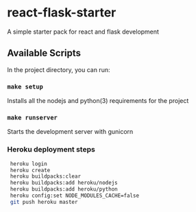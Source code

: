 # react-flask-starter
A simple starter pack for react and flask development

## Available Scripts

In the project directory, you can run:

### `make setup`

Installs all the nodejs and python(3) requirements for the project

### `make runserver`

Starts the development server with gunicorn

### Heroku deployment steps
```bash
 heroku login
 heroku create
 heroku buildpacks:clear
 heroku buildpacks:add heroku/nodejs
 heroku buildpacks:add heroku/python
 heroku config:set NODE_MODULES_CACHE=false
 git push heroku master

```
